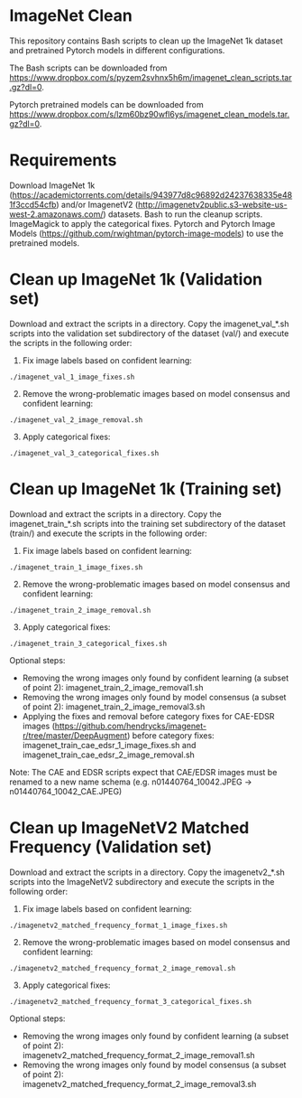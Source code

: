 # ImageNet Clean

This repository contains Bash scripts to clean up the ImageNet 1k dataset and pretrained Pytorch models in different configurations.

The Bash scripts can be downloaded from https://www.dropbox.com/s/pyzem2svhnx5h6m/imagenet_clean_scripts.tar.gz?dl=0.

Pytorch pretrained models can be downloaded from https://www.dropbox.com/s/lzm60bz90wfl6ys/imagenet_clean_models.tar.gz?dl=0. 

# Requirements

Download ImageNet 1k (https://academictorrents.com/details/943977d8c96892d24237638335e481f3ccd54cfb) and/or ImagenetV2 (http://imagenetv2public.s3-website-us-west-2.amazonaws.com/) datasets.
Bash to run the cleanup scripts.
ImageMagick to apply the categorical fixes.
Pytorch and Pytorch Image Models (https://github.com/rwightman/pytorch-image-models) to use the pretrained models.

# Clean up ImageNet 1k (Validation set)

Download and extract the scripts in a directory. Copy the imagenet_val_\*.sh scripts into the validation set subdirectory of the dataset (val/) and execute the scripts in the following order:

1. Fix image labels based on confident learning:

```
./imagenet_val_1_image_fixes.sh
```

2. Remove the wrong-problematic images based on model consensus and confident learning:

```
./imagenet_val_2_image_removal.sh
```

3. Apply categorical fixes:

```
./imagenet_val_3_categorical_fixes.sh
```

# Clean up ImageNet 1k (Training set)

Download and extract the scripts in a directory. Copy the imagenet_train_\*.sh scripts into the training set subdirectory of the dataset (train/) and execute the scripts in the following order:

1. Fix image labels based on confident learning:

```
./imagenet_train_1_image_fixes.sh
```

2. Remove the wrong-problematic images based on model consensus and confident learning:

```
./imagenet_train_2_image_removal.sh
```

3. Apply categorical fixes:

```
./imagenet_train_3_categorical_fixes.sh
```

Optional steps:

- Removing the wrong images only found by confident learning (a subset of point 2): imagenet_train_2_image_removal1.sh
- Removing the wrong images only found by model consensus (a subset of point 2): imagenet_train_2_image_removal3.sh
- Applying the fixes and removal before category fixes for CAE-EDSR images (https://github.com/hendrycks/imagenet-r/tree/master/DeepAugment) before category fixes: imagenet_train_cae_edsr_1_image_fixes.sh and imagenet_train_cae_edsr_2_image_removal.sh

Note: The CAE and EDSR scripts expect that CAE/EDSR images must be renamed to a new name schema (e.g. n01440764_10042.JPEG -> n01440764_10042_CAE.JPEG)

# Clean up ImageNetV2 Matched Frequency (Validation set)

Download and extract the scripts in a directory. Copy the imagenetv2_\*.sh scripts into the ImageNetV2 subdirectory and execute the scripts in the following order:

1. Fix image labels based on confident learning:

```
./imagenetv2_matched_frequency_format_1_image_fixes.sh
```

2. Remove the wrong-problematic images based on model consensus and confident learning:

```
./imagenetv2_matched_frequency_format_2_image_removal.sh
```

3. Apply categorical fixes:

```
./imagenetv2_matched_frequency_format_3_categorical_fixes.sh
```

Optional steps:

- Removing the wrong images only found by confident learning (a subset of point 2): imagenetv2_matched_frequency_format_2_image_removal1.sh
- Removing the wrong images only found by model consensus (a subset of point 2): imagenetv2_matched_frequency_format_2_image_removal3.sh
